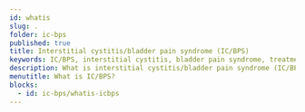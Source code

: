 ```yaml
---
id: whatis
slug: .
folder: ic-bps
published: true
title: Interstitial cystitis/bladder pain syndrome (IC/BPS)
keywords: IC/BPS, interstitial cystitis, bladder pain syndrome, treatment, diagnosis, hypersensitive bladder syndrome
description: What is interstitial cystitis/bladder pain syndrome (IC/BPS)? Everything about this disease from diagnosis to treatment. Common symptoms are bladder pain, frequent urination and urge of voiding.
menutitle: What is IC/BPS?
blocks:
  - id: ic-bps/whatis-icbps
---
```

